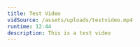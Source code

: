 ```yaml
---
title: Test Video
vidSource: /assets/uploads/testvideo.mp4
runtime: 12:44
description: This is a test video
---
```

